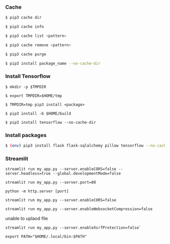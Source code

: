 ### Cache

```bash
$ pip3 cache dir

$ pip3 cache info

$ pip3 cache list <pattern>

$ pip3 cache remove <pattern>

$ pip3 cache purge

$ pip3 install package_name --no-cache-dir
```


### Install Tensorflow


```
$ mkdir -p $TMPDIR
```

```
$ export TMPDIR=$HOME/tmp
```

```
$ TMPDIR=tmp pip3 install <package>
```

```
$ pip3 install -b $HOME/build
```

```
$ pip3 install tensorflow --no-cache-dir
```


### Install packages


```bash
$ (env) pip3 install flask flask-sqlalchemy pillow tensorflow --no-cache-dir
```


### Streamlit


```
streamlit run my_app.py --server.enableCORS=false --server.headless=true --global.developmentMode=false

streamlit run my_app.py --server.port=80

python -m http.server [port]

streamlit run my_app.py --server.enableCORS=false

streamlit run my_app.py --server.enableWebsocketCompression=false
```

unable to uplaod file

```
streamlit run my_app.py --server.enableXsrfProtection=false`

export PATH="$HOME/.local/bin:$PATH"
```
